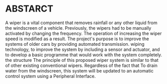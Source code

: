 # ABSTARCT
A wiper is a vital component that removes rainfall or any other liquid from the windscreen of a vehicle. Previously, the wipers had to be manually activated by changing the frequency. The operation of increasing the wiper speed is modified as a result. The project's purpose is to improve the systems of older cars by providing automated transmission. wiping technology, to improve the system by including a sensor and actuator, and to develop a basic programme that would work with the system completely. the structure The principle of this proposed wiper system is similar to that of other existing conventional wipers. Regardless of the fact that To drain water from the windscreen, this system will be updated to an automatic control system using a Peripheral Interface.
